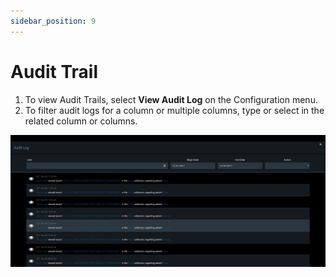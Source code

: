 ```yaml
---
sidebar_position: 9
---
```

# Audit Trail

1. To view Audit Trails, select **View Audit Log** on the Configuration menu.
2. To filter audit logs for a column or multiple columns, type or select in the
   related column or columns.

![Audit Trails](../assets/img/LesionTracker/LT_Audit_Trails.png)
